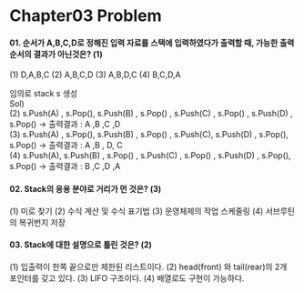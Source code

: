 Chapter03 Problem
================

#### 01. 순서가 A,B,C,D로 정해진 입력 자료를 스택에 입력하였다가 출력할 때, 가능한 출력 순서의 결과가 아닌것은?   (1)
(1) D,A,B,C            (2) A,B,C,D         (3) A,B,D,C       (4) B,C,D,A   
   
임의로 stack s 생성   
Sol)   
(2) s.Push(A) , s.Pop(),  s.Push(B) , s.Pop() , s.Push(C) , s.Pop() , s.Push(D) , s.Pop()  -> 출력결과 : A ,B ,C ,D   
(3)  s.Push(A) , s.Pop(),  s.Push(B) , s.Pop() , s.Push(C), s.Push(D) , s.Pop(),  s.Pop() -> 출력결과 : A ,B , D, C   
(4) s.Push(A),  s.Push(B) , s.Pop() , s.Push(C) , s.Pop() , s.Push(D) , s.Pop(),  s.Pop() -> 출력결과 : B ,C ,D ,A   

#### 02. Stack의 응용 분야로 거리가 먼 것은? (3)    
(1) 미로 찾기     (2) 수식 계산 및 수식 표기법   (3) 운영체제의 작업 스케줄링      (4) 서브루틴의 복귀번지 저장   
   
#### 03. Stack에 대한 설명으로 틀린 것은? (2)   
(1) 입출력이 한쪽 끝으로만 제한된 리스트이다.   (2) head(front) 와 tail(rear)의 2개 포인터를 갖고 있다.       (3) LIFO 구조이다.       (4) 배열로도 구현이 가능하다.   


    

